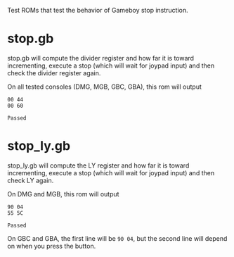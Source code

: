 Test ROMs that test the behavior of Gameboy stop instruction.

# stop.gb

stop.gb will compute the divider register and how far it is toward
incrementing, execute a stop (which will wait for joypad input) and
then check the divider register again.

On all tested consoles (DMG, MGB, GBC, GBA), this rom will output

```
00 44
00 60

Passed
```

# stop\_ly.gb

stop\_ly.gb will compute the LY register and how far it is toward
incrementing, execute a stop (which will wait for joypad input)
and then check LY again.

On DMG and MGB, this rom will output

```
90 04
55 5C

Passed
```

On GBC and GBA, the first line will be `90 04`, but the second line
will depend on when you press the button.
